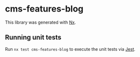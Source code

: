 # cms-features-blog

This library was generated with [Nx](https://nx.dev).

## Running unit tests

Run `nx test cms-features-blog` to execute the unit tests via [Jest](https://jestjs.io).
